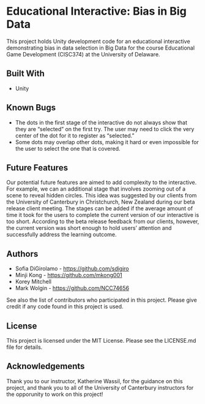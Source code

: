 # Educational Interactive: Bias in Big Data

This project holds Unity development code for an educational interactive demonstrating bias in data selection in Big Data for the course Educational Game Development (CISC374) at the University of Delaware.

## Built With

- Unity

## Known Bugs
- The dots in the first stage of the interactive do not always show that they are “selected” on the first try. The user may need to click the very center of the dot for it to register as “selected.”
- Some dots may overlap other dots, making it hard or even impossible for the user to select the one that is covered.

## Future Features
Our potential future features are aimed to add complexity to the interactive. For example, we can an additional stage that involves zooming out of a scene to reveal hidden circles. This idea was suggested by our clients from the University of Canterbury in Christchurch, New Zealand during our beta release client meeting. The stages can be added if the average amount of time it took for the users to complete the current version of our interactive is too short. According to the beta release feedback from our clients, however, the current version was short enough to hold users’ attention and successfully address the learning outcome.

## Authors
- Sofia DiGirolamo - https://github.com/sdigiro
- Minji Kong - https://github.com/mkong001
- Korey Mitchell
- Mark Wolgin - https://github.com/NCC74656

See also the list of contributors who participated in this project. Please give credit if any code found in this project is used.

## License

This project is licensed under the MIT License. Please see the LICENSE.md file for details.

## Acknowledgements

Thank you to our instructor, Katherine Wassil, for the guidance on this project, and thank you to all of the University of Canterbury instructors for the opporunity to work on this project!
